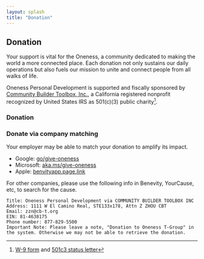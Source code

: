 ```yaml
---
layout: splash
title: "Donation"
---
```

## Donation

Your support is vital for the Oneness, a community dedicated to making the world a more connected place. Each donation not only sustains our daily operations but also fuels our mission to unite and connect people from all walks of life. 

Oneness Personal Development is supported and fiscally sponsored by [Community Builder Toolbox, Inc.](https://cb-t.org/), a California registered nonprofit recognized by United States IRS as 501(c)(3) public charity[^1].


### Donation

<givebutter-widget id="gKAVDj"></givebutter-widget>


### Donate via company matching

Your employer may be able to match your donation to amplify its impact.

- Google: [go/give-oneness](https://go/give-oneness)
- Microsoft: [aka.ms/give-oneness](https://aka.ms/give-oneness)
- Apple: [benvityapp.page.link](https://benevity.go.link/5Qpkw)

For other companies, please use the following info in Benevity, YourCause, etc, to search for the cause. 

    Title: Oneness Personal Development via COMMUNITY BUILDER TOOLBOX INC
    Address: 1111 W El Camino Real, STE133x178, Attn Z ZHOU CBT
    Email: zzn@cb-t.org 
    EIN: 81-4638175 
    Phone number: 877-829-5500
    Important Note: Please leave a note, "Donation to Oneness T-Group" in the system. Otherwise we may not be able to retrieve the donation.


[^1]: [W-9 form](https://www.cb-t.org/files/2019-W9.pdf) and [501c3 status letter](https://www.cb-t.org/files/501c3-letter-2019.pdf)
